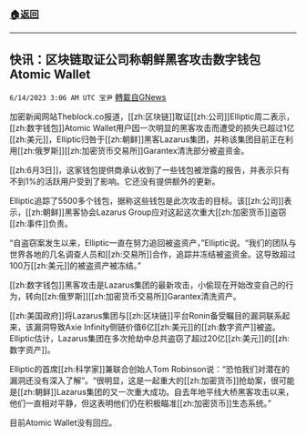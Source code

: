 ###  [:house:返回](README.md)
---


## 快讯：区块链取证公司称朝鲜黑客攻击数字钱包Atomic Wallet
`6/14/2023 3:06 AM UTC 宝尹` [轉載自GNews](https://gnews.org/articles/1380934)

加密新闻网站Theblock.co报道，[[zh:区块链]]取证[[zh:公司]]Elliptic周二表示，[[zh:数字钱包]]Atomic Wallet用户因一次明显的黑客攻击而遭受的损失已超过1亿[[zh:美元]]，Elliptic归咎于[[zh:朝鲜]]黑客Lazarus集团，并称该集团目前正在利用[[zh:俄罗斯]][[zh:加密货币交易所]]Garantex清洗部分被盗资金。

[[zh:6月3日]]，这家钱包提供商承认收到了一些钱包被泄露的报告，并表示只有不到1%的活跃用户受到了影响。它还没有提供额外的更新。

Elliptic追踪了5500多个钱包，据称这些钱包是此次攻击的目标。该[[zh:公司]]表示，[[zh:朝鲜]]黑客协会Lazarus Group应对这起这次重大[[zh:加密货币]]盗窃[[zh:事件]]负责。

“自盗窃案发生以来，Elliptic一直在努力追回被盗资产，”Elliptic说。“我们的团队与世界各地的几名调查人员和[[zh:交易所]]合作，追踪并冻结被盗资金。这导致超过100万[[zh:美元]]的被盗资产被冻结。”

[[zh:数字钱包]]黑客攻击是Lazarus集团的最新攻击，小偷现在开始改变自己的行为，转向[[zh:俄罗斯]][[zh:加密货币交易所]]Garantex清洗资产。

[[zh:美国政府]]将Lazarus集团与[[zh:区块链]]平台Ronin备受瞩目的漏洞联系起来，该漏洞导致Axie Infinity侧链价值6亿[[zh:美元]]的[[zh:数字资产]]被盗。Elliptic估计，Lazarus集团在多次抢劫中总共盗窃了超过20亿[[zh:美元]]的[[zh:数字资产]]。

Elliptic的首席[[zh:科学家]]兼联合创始人Tom Robinson说：“恐怕我们对潜在的漏洞还没有深入了解”。“很明显，这是一起重大的[[zh:加密货币]]抢劫案，很可能是[[zh:朝鲜]]Lazarus集团的又一次重大成功。自去年地平线大桥黑客攻击以来，他们一直相对平静，但这表明他们仍在积极瞄准[[zh:加密货币]]生态系统。”

目前Atomic Wallet没有回应。
